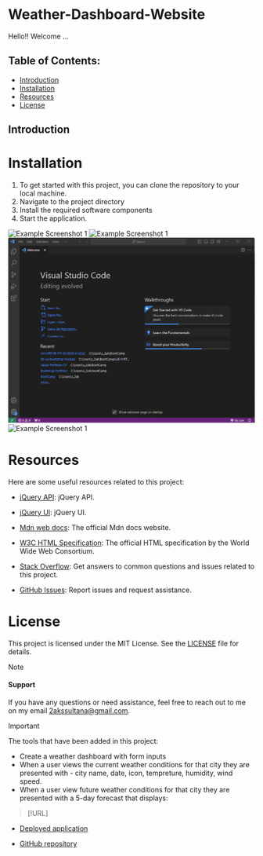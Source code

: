# Weather-Dashboard-Website

Hello!! Welcome ...

## Table of Contents:
* [Introduction](#introduction)
* [Installation](#installation)
* [Resources](#resources)
* [License](#license)


## Introduction


# Installation

1. To get started with this project, you can clone the repository to your local machine.
2. Navigate to the project directory
3. Install the required software components
4. Start the application.


![Example Screenshot 1]()
![Example Screenshot 1]()
![Example Screenshot 3](/screenshots/Screenshot%203.png)
![Example Screenshot 1]()


# Resources 

Here are some useful resources related to this project:

- [jQuery API](https://api.jquery.com/): jQuery API.

- [jQuery UI](https://jqueryui.com/): jQuery UI.

- [Mdn web docs](https://developer.mozilla.org/en-US/docs/Web/JavaScript): The official Mdn docs website.

- [W3C HTML Specification](https://www.w3.org/TR/html52/): The official HTML specification by the World Wide Web      Consortium.
- [Stack Overflow](https://stackoverflow.com): Get answers to common questions and issues related to this project.

- [GitHub Issues](https://support.github.com/features/issues): Report issues and request assistance.


# License

This project is licensed under the MIT License. See the [LICENSE](LICENSE) file for details.


> [!NOTE]

#### Support 

If you have any questions or need assistance, feel free to reach out to me on my email 2akssultana@gmail.com.

> [!IMPORTANT]

The tools that have been added in this project:

- Create a weather dashboard with form inputs
- When a user views the current weather conditions for that city they are presented with - city name, date, icon, tempreture, humidity, wind speed.
- When a user view future weather conditions for that city they are presented with a 5-day forecast that displays:



> [!URL]

- [Deployed application]()

- [GitHub repository](https://github.com/2akia/Weather-Dashboard-Website)

